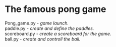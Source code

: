 # The famous pong game

Pong_game.py - _game launch._  
paddle.py - _create and define the paddles._  
scoreboard.py - _create a scoreboard for the game._  
ball.py - _create and controll the ball._  
